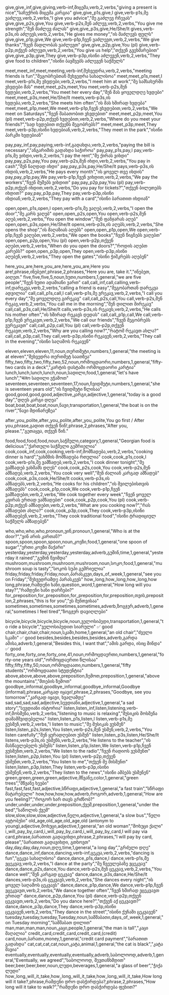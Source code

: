 give,give_inf,give,giving,verb-inf,მიცემა,verb,2,verbs,"giving a present is nice","საჩუქრის მიცემა კარგია"
give,give_p1s,give,I give,verb-p1s,მე ვაძლევ,verb,2,verbs,"I give you advice","მე გაძლევ რჩევას"
give,give_p2s,give,You give,verb-p2s,შენ აძლევ,verb,2,verbs,"You give me strength","შენ მაძლევ ძალას"
give,give_p3s,give,He/She/It gives,verb-p3s,ის აძლევს,verb,2,verbs,"He gives me money","ის მაძლევს ფულს"
give,give_p1p,give,We give,verb-p1p,ჩვენ ვაძლევთ,verb,2,verbs,"We give thanks","ჩვენ მადლობას ვაძლევთ"
give,give_p2p,give,You (pl) give,verb-p2p,თქვენ აძლევთ,verb,2,verbs,"You give us help","თქვენ გვეხმარებით"
give,give_p3p,give,They give,verb-p3p,ისინი აძლევენ,verb,2,verbs,"They give food to children","ისინი ბავშვებს აძლევენ საჭმელს"

meet,meet_inf,meet,meeting,verb-inf,შეხვედრა,verb,2,verbs,"meeting friends is fun","მეგობრებთან შეხვედრა სახალისოა"
meet,meet_p1s,meet,I meet,verb-p1s,მე ვხვდები,verb,2,verbs,"I meet him at work","მე სამსახურში ვხვდები მას"
meet,meet_p2s,meet,You meet,verb-p2s,შენ ხვდები,verb,2,verbs,"You meet her every day","შენ მას ყოველდღე ხვდები"
meet,meet_p3s,meet,He/She/It meets,verb-p3s,ის ხვდება,verb,2,verbs,"She meets him often","ის მას ხშირად ხვდება"
meet,meet_p1p,meet,We meet,verb-p1p,ჩვენ ვხვდებით,verb,2,verbs,"We meet on Saturdays","ჩვენ შაბათობით ვხვდებით"
meet,meet_p2p,meet,You (pl) meet,verb-p2p,თქვენ ხვდებით,verb,2,verbs,"Where do you meet your friends?","სად ხვდებით თქვენს მეგობრებს?"
meet,meet_p3p,meet,They meet,verb-p3p,ისინი ხვდებიან,verb,2,verbs,"They meet in the park","ისინი პარკში ხვდებიან"

pay,pay_inf,pay,paying,verb-inf,გადახდა,verb,2,verbs,"paying the bill is necessary","ანგარიშის გადახდა საჭიროა"
pay,pay_p1s,pay,I pay,verb-p1s,მე ვიხდი,verb,2,verbs,"I pay the rent","მე ქირას ვიხდი"
pay,pay_p2s,pay,You pay,verb-p2s,შენ იხდი,verb,2,verbs,"You pay in cash","შენ ნაღდად იხდი"
pay,pay_p3s,pay,He/She/It pays,verb-p3s,ის იხდის,verb,2,verbs,"He pays every month","ის ყოველ თვე იხდის"
pay,pay_p1p,pay,We pay,verb-p1p,ჩვენ ვიხდით,verb,2,verbs,"We pay the workers","ჩვენ მუშებს ვიხდით"
pay,pay_p2p,pay,You (pl) pay,verb-p2p,თქვენ იხდით,verb,2,verbs,"Do you pay for tickets?","თქვენ ბილეთებს იხდით?"
pay,pay_p3p,pay,They pay,verb-p3p,ისინი იხდიან,verb,2,verbs,"They pay with a card","ისინი ბარათით იხდიან"

open,open_p1s,open,I open,verb-p1s,მე ვაღებ,verb,2,verbs,"I open the door","მე კარს ვაღებ"
open,open_p2s,open,You open,verb-p2s,შენ აღებ,verb,2,verbs,"You open the window","შენ ფანჯარას აღებ"
open,open_p3s,open,He/She/It opens,verb-p3s,ის აღებს,verb,2,verbs,"She opens the shop","ის მაღაზიას აღებს"
open,open_p1p,open,We open,verb-p1p,ჩვენ ვაღებთ,verb,2,verbs,"We open the books","ჩვენ წიგნებს ვაღებთ"
open,open_p2p,open,You (pl) open,verb-p2p,თქვენ აღებთ,verb,2,verbs,"When do you open the doors?","როდის აღებთ კარებს?"
open,open_p3p,open,They open,verb-p3p,ისინი აღებენ,verb,2,verbs,"They open the gates","ისინი ჭიშკრებს აღებენ"



here_you_are,here_you_are,here_you_are,Here you are!,phrase,ინებეთ!,phrase,2,phrases,"Here you are, take it.","ინებეთ, აიღეთ."
five,five,five,5,noun,ხუთი,numbers,1,general,"we are five people","ჩვენ ხუთი ადამიანი ვართ"
call,call_inf,call,calling,verb-inf,დარეკვა,verb,2,verbs,"calling a friend is easy","მეგობართან დარეკვა ადვილია"
call,call_p1s,call,I call,verb-p1s,მე ვრეკავ,verb,2,verbs,"I call you every day","მე ყოველდღე გირეკავ"
call,call_p2s,call,You call,verb-p2s,შენ რეკავ,verb,2,verbs,"You call me in the morning","შენ დილით მირეკავ"
call,call_p3s,call,He/She/It calls,verb-p3s,ის რეკავს,verb,2,verbs,"He calls his mother often","ის ხშირად რეკავს დედას"
call,call_p1p,call,We call,verb-p1p,ჩვენ ვრეკავთ,verb,2,verbs,"We call our friends","ჩვენ მეგობრებს ვურეკავთ"
call,call_p2p,call,You (pl) call,verb-p2p,თქვენ რეკავთ,verb,2,verbs,"Why are you calling now?","რატომ რეკავთ ახლა?"
call,call_p3p,call,They call,verb-p3p,ისინი რეკავენ,verb,2,verbs,"They call in the evening","ისინი საღამოს რეკავენ"

eleven,eleven,eleven,11,noun,თერთმეტი,numbers,1,general,"the meeting is at eleven","შეხვედრა თერთმეტ საათზეა"
fifty_two,fifty_two,fifty_two,52,noun,ორმოცდაორი,numbers,1,general,"fifty-two cards in a deck","კარტის დასტაში ორმოცდაორი კარტია"
lunch,lunch,lunch,lunch,noun,სადილი,food,1,general,"let's have lunch","चलო სადილი ვჭამოთ"
seventeen,seventeen,seventeen,17,noun,ჩვიდმეტი,numbers,1,general,"she is seventeen years old","ის ჩვიდმეტი წლისაა"
good,good,good,good,adjective,კარგი,adjective,1,general,"today is a good day","დღეს კარგი დღეა"
boat,boat,boat,boat,noun,ნავი,transportation,1,general,"the boat is on the river","ნავი მდინარეზეა"

after_you_polite,after_you_polite,after_you_polite,You go first / After you,phrase,გადით თქვენ წინ!,phrase,2,phrases,"After you, please.","გეთაყვა, თქვენ წინ."

food,food,food,food,noun,საჭმელი,category,1,general,"Georgian food is delicious","ქართული საჭმელი გემრიელია"
cook,cook_inf,cook,cooking,verb-inf,მომზადება,verb,2,verbs,"cooking dinner is hard","ვახშმის მომზადება რთულია"
cook,cook_p1s,cook,I cook,verb-p1s,მე ვამზადებ,verb,2,verbs,"I cook dinner tonight","მე ვამზადებ ვახშამს დღეს"
cook,cook_p2s,cook,You cook,verb-p2s,შენ ამზადებ,verb,2,verbs,"You cook very well","შენ ძალიან კარგად ამზადებ"
cook,cook_p3s,cook,He/She/It cooks,verb-p3s,ის ამზადებს,verb,2,verbs,"He cooks for his children","ის შვილებისთვის ამზადებს"
cook,cook_p1p,cook,We cook,verb-p1p,ჩვენ ვამზადებთ,verb,2,verbs,"We cook together every week","ჩვენ ყოველ კვირას ერთად ვამზადებთ"
cook,cook_p2p,cook,You (pl) cook,verb-p2p,თქვენ ამზადებთ,verb,2,verbs,"What are you cooking now?","რას ამზადებთ ახლა?"
cook,cook_p3p,cook,They cook,verb-p3p,ისინი ამზადებენ,verb,2,verbs,"They cook traditional food","ისინი ტრადიციულ საჭმელს ამზადებენ"

who,who,who,who,pronoun,ვინ,pronoun,1,general,"Who is at the door?","ვინ არის კართან?"
spoon,spoon,spoon,spoon,noun,კოვზი,food,1,general,"one spoon of sugar","ერთი კოვზი შაქარი"
yesterday,yesterday,yesterday,yesterday,adverb,გუშინ,time,1,general,"yesterday it rained","გუშინ წვიმდა"
mushroom,mushroom,mushroom,mushroom,noun,სოკო,food,1,general,"mushroom soup is tasty","სოკოს სუპი გემრიელია"
friday,friday,friday,Friday,noun,პარასკევი,days_of_week,1,general,"see you on Friday","შეხვედრამდე პარასკევს"
how_long,how_long,how_long,how long,phrase,რამდენი ხანი,question_word,1,general,"How long will you stay?","რამდენი ხანი დარჩები?"
for_preposition,for_preposition,for_preposition,for,preposition,თვის,preposition,2,phrases,"this is for you","ეს შენთვისაა"
sometimes,sometimes,sometimes,sometimes,adverb,ზოგჯერ,adverb,1,general,"sometimes I feel tired","ზოგჯერ დავიღლები"


bicycle,bicycle,bicycle,bicycle,noun,ველოსიპედი,transportation,1,general,"to ride a bicycle","ველოსიპედით სიარული"   ✅ good
chair,chair,chair,chair,noun,სკამი,home,1,general,"an old chair","ძველი სკამი"   ✅ good
besides,besides,besides,besides,adverb,გარდა ამისა,adverb,1,general,"Besides this, I want that","ამის გარდა, ისიც მინდა"   ✅ good
forty_one,forty_one,forty_one,41,noun,ორმოცდაერთი,numbers,1,general,"forty-one years old","ორმოცდაერთი წლისაა"
fifty,fifty,fifty,50,noun,ორმოცდაათი,numbers,1,general,"fifty students","ორმოცდაათი სტუდენტია"
above,above,above,above,preposition,ზემოთ,preposition,1,general,"above the mountains","მთების ზემოთ"
goodbye_informal,goodbye_informal,goodbye_informal,Goodbye (informal),phrase,კარგად იყავი!,phrase,2,phrases,"Goodbye, see you tomorrow","კარგად იყავი, ხვალამდე"
sad,sad,sad,sad,adjective,სევდიანი,adjective,1,general,"a sad story","სევდიანი ისტორია"
listen,listen_inf,listen,listening,verb-inf,მოსმენა,verb,2,verbs,"listening to music is relaxing","მუსიკის მოსმენა დამამშვიდებელია"
listen,listen_p1s,listen,I listen,verb-p1s,მე ვუსმენ,verb,2,verbs,"I listen to music","მე მუსიკას ვუსმენ"
listen,listen_p2s,listen,You listen,verb-p2s,შენ უსმენ,verb,2,verbs,"You listen carefully","შენ ყურადღებით უსმენ"
listen,listen_p3s,listen,He/She/It listens,verb-p3s,ის უსმენს,verb,2,verbs,"He listens to the teacher","ის მასწავლებელს უსმენს"
listen,listen_p1p,listen,We listen,verb-p1p,ჩვენ ვუსმენთ,verb,2,verbs,"We listen to the radio","ჩვენ რადიოს ვუსმენთ"
listen,listen_p2p,listen,You (pl) listen,verb-p2p,თქვენ უსმენთ,verb,2,verbs,"You listen to me","თქვენ მე მისმენთ"
listen,listen_p3p,listen,They listen,verb-p3p,ისინი უსმენენ,verb,2,verbs,"They listen to the news","ისინი ამბებს უსმენენ"
green,green,green,green,adjective,მწვანე,color,1,general,"green trees","მწვანე ხეები"
fast,fast,fast,fast,adjective,სწრაფი,adjective,1,general,"a fast train","სწრაფი მატარებელი"
how,how,how,how,adverb,როგორ,adverb,1,general,"How are you feeling?","როგორ ხარ თავს გრძნობ?"
under,under,under,under,preposition,ქვეშ,preposition,1,general,"under the bed","საწოლის ქვეშ"
slow,slow,slow,slow,adjective,ნელი,adjective,1,general,"a slow bus","ნელი ავტობუსი"
old_age,old_age,old_age,old (antonym to young),adjective,მოხუცი,adjective,1,general,"an old woman","მოხუცი ქალი"
i_will_pay_by_card,i_will_pay_by_card,i_will_pay_by_card,I will pay via card,phrase,ბარათით გადავიხდი,phrase,2,phrases,"I will pay by card, please","ბარათით გადავიხდი, გთხოვთ"
day,day,day,day,noun,დღე,time,1,general,"a long day","გრძელი დღე"
dance,dance_inf,dance,dancing,verb-inf,ცეკვა,verb,2,verbs,"dancing is fun","ცეკვა სახალისოა"
dance,dance_p1s,dance,I dance,verb-p1s,მე ვცეკვავ,verb,2,verbs,"I dance at the party","მე წვეულებაზე ვცეკვავ"
dance,dance_p2s,dance,You dance,verb-p2s,შენ ცეკვავ,verb,2,verbs,"You dance well","შენ კარგად ცეკვავ"
dance,dance_p3s,dance,He/She/It dances,verb-p3s,ის ცეკვავს,verb,2,verbs,"She dances every night","ის ყოველ საღამოს ცეკვავს"
dance,dance_p1p,dance,We dance,verb-p1p,ჩვენ ვცეკვავთ,verb,2,verbs,"We dance together often","ჩვენ ხშირად ვცეკვავთ ერთად"
dance,dance_p2p,dance,You (pl) dance,verb-p2p,თქვენ ცეკვავთ,verb,2,verbs,"Do you dance here?","თქვენ აქ ცეკვავთ?"
dance,dance_p3p,dance,They dance,verb-p3p,ისინი ცეკვავენ,verb,2,verbs,"They dance in the street","ისინი ქუჩაში ცეკვავენ"
tuesday,tuesday,tuesday,Tuesday,noun,სამშაბათი,days_of_week,1,general,"on Tuesday morning","სამშაბათ დილით"
man,man,man,man,noun,კაცი,people,1,general,"the man is tall","კაცი მაღალია"
credit_card,credit_card,credit_card,(credit) card,noun,ბარათი,money,1,general,"credit card payment","ბარათით გადახდა"
cat,cat,cat,cat,noun,კატა,animal,1,general,"the cat is black","კატა შავია"
eventually,eventually,eventually,eventually,adverb,საბოლოოდ,adverb,1,general,"Eventually, we agreed","საბოლოოდ, შევთანხმდით"
beer,beer,beer,beer,noun,ლუდი,beverages,1,general,"a glass of beer","ჭიქა ლუდი"
how_long_will_it_take,how_long_will_it_take,how_long_will_it_take,How long will it take?,phrase,რამდენი დრო დასჭირდება?,phrase,2,phrases,"How long will it take to walk?","რამდენი დრო დასჭირდება ფეხით?"


